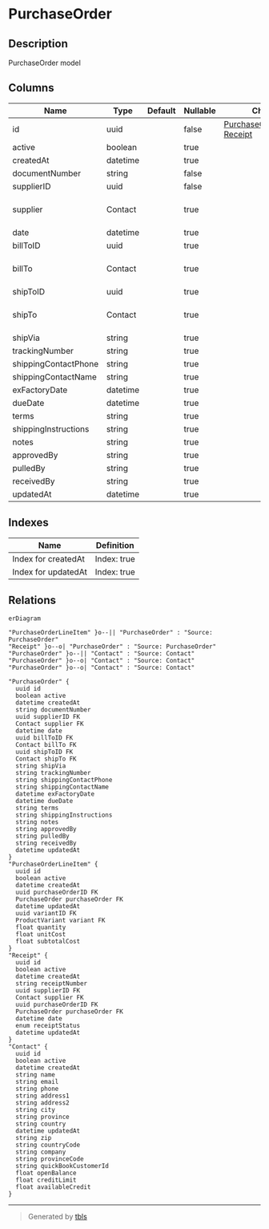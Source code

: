 # PurchaseOrder

## Description

PurchaseOrder model

## Columns

| Name | Type | Default | Nullable | Children | Parents | Comment |
| ---- | ---- | ------- | -------- | -------- | ------- | ------- |
| id | uuid |  | false | [PurchaseOrderLineItem](PurchaseOrderLineItem.md) [Receipt](Receipt.md) |  |  |
| active | boolean |  | true |  |  | active |
| createdAt | datetime |  | true |  |  | createdAt |
| documentNumber | string |  | false |  |  | documentNumber |
| supplierID | uuid |  | false |  | [Contact](Contact.md) | supplier ID |
| supplier | Contact |  | true |  | [Contact](Contact.md) | Contact model. Contact and this model is n:1. |
| date | datetime |  | true |  |  | date |
| billToID | uuid |  | true |  | [Contact](Contact.md) | billTo ID |
| billTo | Contact |  | true |  | [Contact](Contact.md) | Contact model. Contact and this model is n:1. |
| shipToID | uuid |  | true |  | [Contact](Contact.md) | shipTo ID |
| shipTo | Contact |  | true |  | [Contact](Contact.md) | Contact model. Contact and this model is n:1. |
| shipVia | string |  | true |  |  | shipVia |
| trackingNumber | string |  | true |  |  | trackingNumber |
| shippingContactPhone | string |  | true |  |  | shippingContactPhone |
| shippingContactName | string |  | true |  |  | shippingContactName |
| exFactoryDate | datetime |  | true |  |  | exFactoryDate |
| dueDate | datetime |  | true |  |  | dueDate |
| terms | string |  | true |  |  | terms |
| shippingInstructions | string |  | true |  |  | shippingInstructions |
| notes | string |  | true |  |  | notes |
| approvedBy | string |  | true |  |  | approvedBy |
| pulledBy | string |  | true |  |  | pulledBy |
| receivedBy | string |  | true |  |  | receivedBy |
| updatedAt | datetime |  | true |  |  | updatedAt |

## Indexes

| Name | Definition |
| ---- | ---------- |
| Index for createdAt | Index: true |
| Index for updatedAt | Index: true |

## Relations

```mermaid
erDiagram

"PurchaseOrderLineItem" }o--|| "PurchaseOrder" : "Source: PurchaseOrder"
"Receipt" }o--o| "PurchaseOrder" : "Source: PurchaseOrder"
"PurchaseOrder" }o--|| "Contact" : "Source: Contact"
"PurchaseOrder" }o--o| "Contact" : "Source: Contact"
"PurchaseOrder" }o--o| "Contact" : "Source: Contact"

"PurchaseOrder" {
  uuid id
  boolean active
  datetime createdAt
  string documentNumber
  uuid supplierID FK
  Contact supplier FK
  datetime date
  uuid billToID FK
  Contact billTo FK
  uuid shipToID FK
  Contact shipTo FK
  string shipVia
  string trackingNumber
  string shippingContactPhone
  string shippingContactName
  datetime exFactoryDate
  datetime dueDate
  string terms
  string shippingInstructions
  string notes
  string approvedBy
  string pulledBy
  string receivedBy
  datetime updatedAt
}
"PurchaseOrderLineItem" {
  uuid id
  boolean active
  datetime createdAt
  uuid purchaseOrderID FK
  PurchaseOrder purchaseOrder FK
  datetime updatedAt
  uuid variantID FK
  ProductVariant variant FK
  float quantity
  float unitCost
  float subtotalCost
}
"Receipt" {
  uuid id
  boolean active
  datetime createdAt
  string receiptNumber
  uuid supplierID FK
  Contact supplier FK
  uuid purchaseOrderID FK
  PurchaseOrder purchaseOrder FK
  datetime date
  enum receiptStatus
  datetime updatedAt
}
"Contact" {
  uuid id
  boolean active
  datetime createdAt
  string name
  string email
  string phone
  string address1
  string address2
  string city
  string province
  string country
  datetime updatedAt
  string zip
  string countryCode
  string company
  string provinceCode
  string quickBookCustomerId
  float openBalance
  float creditLimit
  float availableCredit
}
```

---

> Generated by [tbls](https://github.com/k1LoW/tbls)

